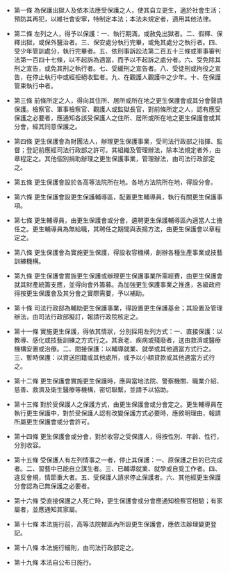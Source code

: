 * 第一條 為保護出獄人及依本法應受保護之人，使其自立更生，適於社會生活；預防其再犯，以維社會安寧，特制定本法；本法未規定者，適用其他法律。

* 第二條 左列之人，得予以保護：一、執行期滿，或赦免出獄者。二、假釋、保釋出獄，或保外醫治者。三、保安處分執行完畢，或免其處分之執行者。四、受少年管訓處分，執行完畢者。五、依刑事訴訟法第二百五十三條或軍事審判法第一百四十七條，以不起訴為適當，而予以不起訴之處分者。六、受免除其刑之宣告，或免其刑之執行者。七、受緩刑之宣告者。八、受徒刑或拘役之宣告，在停止執行中或經拒絕收監者。九、在觀護人觀護中之少年。十、在保護管束執行中者。

* 第三條 前條所定之人，得向其住所、居所或所在地之更生保護會或其分會聲請保護。檢察官、軍事檢察官、觀護人或監獄長官，對前條所定之人，認有應受保護之必要者，應通知各該受保護人之住所、居所或所在地之更生保護會或其分會，經其同意保護之。

* 第四條 更生保護會為財團法人，辦理更生保護事業，受司法行政部之指揮、監督；登記前應經司法行政部之許可。其組織及管理辦法，除本法規定者外，由章程定之。其他個別捐助辦理之更生保護事業，管理辦法，由司法行政部定之。

* 第五條 更生保護會設於各高等法院所在地。各地方法院所在地，得設分會。

* 第六條 更生保護會設更生保護輔導區，配置更生輔導員，執行有關更生保護事項。

* 第七條 更生輔導員，由更生保護會或分會，遴聘更生保護輔導區內適當人士擔任之。更生輔導員為無給職，其聘任之期間與表揚方法，由更生保護會以章程定之。

* 第八條 更生保護會為實施更生保護，得設收容機構，創辦各種生產事業或技藝訓練機構。

* 第九條 更生保護會實施更生保護或辦理更生保護事業所需經費，由更生保護會就其財產統籌支應，並得向會外籌募。為加強更生保護事業之推進，各級政府得按更生保護會及其分會之實際需要，予以補助。

* 第十條 司法行政部為輔助更生保護事業，得設置更生保護基金；其設置及管理辦法，由司法行政部擬訂，報請行政院核定之。

* 第十一條 實施更生保護，得依其情狀，分別採用左列方式：一、直接保護：以教導、感化或技藝訓練之方式行之。其衰老、疾病或殘廢者，送由救濟或醫療機構安置或治療。二、間接保護：以輔導就業、就學或其他適當方式行之。三、暫時保護：以資送回籍或其他處所，或予以小額貸款或其他適當方式行之。

* 第十二條 更生保護會實施更生保護時，應與當地法院、警察機關、職業介紹、慈善、救濟及衛生醫療等機構，密切聯繫，並請予以協助。

* 第十三條 對於受保護人之保護方式，由更生保護會或分會定之。更生輔導員在執行更生保護中，對於受保護人認有改變保護方式必要時，應敘明理由，報請所屬更生保護會或分會許可。

* 第十四條 更生保護會或分會，對於收容之受保護人，得按性別、年齡、性行，分別收容。

* 第十五條 受保護人有左列情事之一者，停止其保護：一、原保護之目的已完成者。二、習藝中已能自立謀生者。三、已輔導就業、就學或自覓工作者。四、違反會規，情節重大者。五、受保護人請求停止保護者。六、其他經更生保護分會認為已無保護之必要者。

* 第十六條 受直接保護之人死亡時，更生保護會或分會應通知檢察官相驗；有家屬者，並應通知其家屬。

* 第十七條 本法施行前，高等法院轄區內所設更生保護會，應依法辦理變更登記。

* 第十八條 本法施行細則，由司法行政部定之。

* 第十九條 本法自公布日施行。

